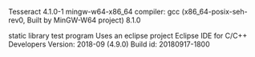 Tesseract 4.1.0-1
mingw-w64-x86_64
compiler:
gcc (x86_64-posix-seh-rev0, Built by MinGW-W64 project) 8.1.0

static library test program
Uses an eclipse project
Eclipse IDE for C/C++ Developers
Version: 2018-09 (4.9.0)
Build id: 20180917-1800


